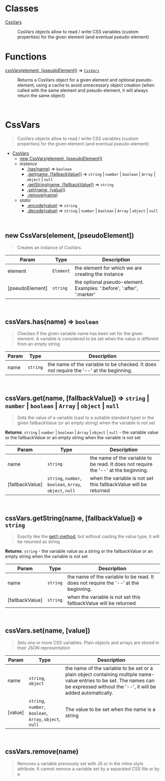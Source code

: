 # Classes

<dl>
<dt><a href="#CssVars">CssVars</a></dt>
<dd><p>CssVars objects allow to read / write CSS variables (custom properties) for the given element
(and eventual pseudo-element)</p>
</dd>
</dl>

# Functions

<dl>
<dt><a href="#cssVars">cssVars(element, [pseudoElement])</a> ⇒ <code><a href="#CssVars">CssVars</a></code></dt>
<dd><p>Returns a CssVars object for a given element and optional pseudo-element, using a cache to avoid
unnecessary object creation (when called with the same element and pseudo-element, it will always
return the same object)</p>
</dd>
</dl>


<br><a name="CssVars"></a>

# CssVars
> CssVars objects allow to read / write CSS variables (custom properties) for the given element
> (and eventual pseudo-element)


* [CssVars](#CssVars)
    * [new CssVars(element, [pseudoElement])](#new_CssVars_new)
    * _instance_
        * [.has(name)](#CssVars+has) ⇒ <code>boolean</code>
        * [.get(name, [fallbackValue])](#CssVars+get) ⇒ <code>string</code> \| <code>number</code> \| <code>boolean</code> \| <code>Array</code> \| <code>object</code> \| <code>null</code>
        * [.getString(name, [fallbackValue])](#CssVars+getString) ⇒ <code>string</code>
        * [.set(name, [value])](#CssVars+set)
        * [.remove(name)](#CssVars+remove)
    * _static_
        * [.encode(value)](#CssVars.encode) ⇒ <code>string</code>
        * [.decode(value)](#CssVars.decode) ⇒ <code>string</code> \| <code>number</code> \| <code>boolean</code> \| <code>Array</code> \| <code>object</code> \| <code>null</code>


<br><a name="new_CssVars_new"></a>

## new CssVars(element, [pseudoElement])
> Creates an instance of CssVars.


| Param | Type | Description |
| --- | --- | --- |
| element | <code>Element</code> | the element for which we are creating the instance |
| [pseudoElement] | <code>string</code> | the optional pseudo-element. Examples: ':before', ':after', ':marker' |


<br><a name="CssVars+has"></a>

## cssVars.has(name) ⇒ <code>boolean</code>
> Checkes if the given variable name has been set for the given element. A variable is
> considered to be set when the value is different from an empty string


| Param | Type | Description |
| --- | --- | --- |
| name | <code>string</code> | the name of the variable to be checked. It does not require the '--' at the beginning. |


<br><a name="CssVars+get"></a>

## cssVars.get(name, [fallbackValue]) ⇒ <code>string</code> \| <code>number</code> \| <code>boolean</code> \| <code>Array</code> \| <code>object</code> \| <code>null</code>
> Gets the value of a variable (cast to a suitable standard type) or the given fallbackValue
> (or an empty string) when the variable is not set

**Returns**: <code>string</code> \| <code>number</code> \| <code>boolean</code> \| <code>Array</code> \| <code>object</code> \| <code>null</code> - the variable value or the fallbackValue
or an empty string when the variable is not set  

| Param | Type | Description |
| --- | --- | --- |
| name | <code>string</code> | the name of the variable to be read. It does not require the '--' at the beginning. |
| [fallbackValue] | <code>string</code>, <code>number</code>, <code>boolean</code>, <code>Array</code>, <code>object</code>, <code>null</code> | when the variable is not set this fallbackValue will be returned |


<br><a name="CssVars+getString"></a>

## cssVars.getString(name, [fallbackValue]) ⇒ <code>string</code>
> Exactly like the [get() method](#CssVars+get), but without casting the value type, it
> will be returned as string

**Returns**: <code>string</code> - the variable value as a string or the fallbackValue or an empty string when
the variable is not set  

| Param | Type | Description |
| --- | --- | --- |
| name | <code>string</code> | the name of the variable to be read. It does not require the '--' at the beginning. |
| [fallbackValue] | <code>string</code> | when the variable is not set this fallbackValue will be returned |


<br><a name="CssVars+set"></a>

## cssVars.set(name, [value])
> Sets one or more CSS variables. Plain objects and arrays are stored in their JSON
> representation


| Param | Type | Description |
| --- | --- | --- |
| name | <code>string</code>, <code>object</code> | the name of the variable to be set or a plain object containing multiple name-value entries to be set. The names can be expressed without the '--', it will be added automatically. |
| [value] | <code>string</code>, <code>number</code>, <code>boolean</code>, <code>Array</code>, <code>object</code>, <code>null</code> | The value to be set when the name is a string |


<br><a name="CssVars+remove"></a>

## cssVars.remove(name)
> Removes a variable previously set with JS or in the inline style attribute. It cannot remove
> a variable set by a separated CSS file or by a <style> element.


| Param | Type | Description |
| --- | --- | --- |
| name | <code>string</code> | the name of the variable to be removed. It does not require the '--' at the beginning. |


<br><a name="CssVars.encode"></a>

## CssVars.encode(value) ⇒ <code>string</code>
> Cast values to strings. Used before storing the values in the CSS variable

**Returns**: <code>string</code> - the string representation of the given value  

| Param | Type | Description |
| --- | --- | --- |
| value | <code>string</code>, <code>number</code>, <code>boolean</code>, <code>Array</code>, <code>object</code>, <code>null</code> | the value to be cast |


<br><a name="CssVars.decode"></a>

## CssVars.decode(value) ⇒ <code>string</code> \| <code>number</code> \| <code>boolean</code> \| <code>Array</code> \| <code>object</code> \| <code>null</code>
> Try to cast a value expressed as string to a more suitable standard type

**Returns**: <code>string</code> \| <code>number</code> \| <code>boolean</code> \| <code>Array</code> \| <code>object</code> \| <code>null</code> - The value after the cast  

| Param | Type | Description |
| --- | --- | --- |
| value | <code>string</code> | the string value to be converted |


<br><a name="cssVars"></a>

# cssVars(element, [pseudoElement]) ⇒ [<code>CssVars</code>](#CssVars)
> Returns a CssVars object for a given element and optional pseudo-element, using a cache to avoid
> unnecessary object creation (when called with the same element and pseudo-element, it will always
> return the same object)

**Returns**: [<code>CssVars</code>](#CssVars) - a CssVars object for the given element and pseudo-element  

| Param | Type | Default | Description |
| --- | --- | --- | --- |
| element | <code>Element</code> |  | the element for which we are creating the instance |
| [pseudoElement] | <code>string</code> | <code>null</code> | the optional pseudo-element. Examples: ':before', ':after', ':marker' |

